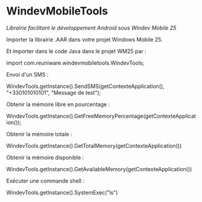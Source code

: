 # WindevMobileTools
*Librairie facilitant le développement Android sous Windev Mobile 25*

Importer la librairie .AAR dans votre projet Windows Mobile 25.

Et importer dans le code Java dans le projet WM25 par :

import com.reuniware.windevmobiletools.WindevTools;

Envoi d'un SMS :

WindevTools.getInstance().SendSMS(getContexteApplication(), "+330101010101", "Message de test");

Obtenir la mémoire libre en pourcentage :

WindevTools.getInstance().GetFreeMemoryPercentage(getContexteApplication());

Obtenir la mémoire totale :

WindevTools.getInstance().GetTotalMemory(getContexteApplication())

Obtenir la mémoire disponible :

WindevTools.getInstance().GetAvailableMemory(getContexteApplication())

Exécuter une commande shell :

WindevTools.getInstance().SystemExec("ls")
